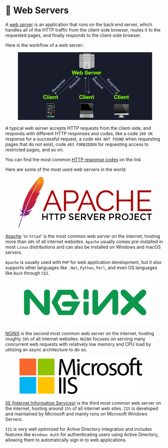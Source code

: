 # 🎅 Web Servers

A [web server](https://en.wikipedia.org/wiki/Web\_server) is an application that runs on the back end server, which handles all of the HTTP traffic from the client-side browser, routes it to the requested pages, and finally responds to the client-side browser.

Here is the workflow of a web server:

<figure><img src="../../../../.gitbook/assets/image (2) (1) (1) (1) (1) (1) (1) (2) (1) (1).png" alt=""><figcaption></figcaption></figure>

A typical web server accepts HTTP requests from the client-side, and responds with different HTTP responses and codes, like a code `200 OK` response for a successful request, a code `404 NOT FOUND` when requesting pages that do not exist, code `403 FORBIDDEN` for requesting access to restricted pages, and so on.

You can find the most common [HTTP response codes](https://developer.mozilla.org/en-US/docs/Web/HTTP/Status) on the link

Here are some of the most used web servers in the world:

<figure><img src="../../../../.gitbook/assets/image (3) (1) (1) (1) (1) (2) (1) (1) (1).png" alt=""><figcaption></figcaption></figure>

[Apache](https://www.apache.org/) 'or `httpd`' is the most common web server on the internet, hosting more than `40%` of all internet websites. `Apache` usually comes pre-installed in most `Linux` distributions and can also be installed on Windows and macOS servers.

`Apache` is usually used with `PHP` for web application development, but it also supports other languages like `.Net`, `Python`, `Perl`, and even OS languages like `Bash` through `CGI`.

<figure><img src="../../../../.gitbook/assets/image (4) (1) (1) (1) (2) (1).png" alt=""><figcaption></figcaption></figure>

[NGINX](https://www.nginx.com/) is the second most common web server on the internet, hosting roughly `30%` of all internet websites. `NGINX` focuses on serving many concurrent web requests with relatively low memory and CPU load by utilizing an async architecture to do so.

<figure><img src="../../../../.gitbook/assets/image (5) (1) (1) (1) (2) (1).png" alt=""><figcaption></figcaption></figure>

[IIS (Internet Information Services)](https://en.wikipedia.org/wiki/Internet\_Information\_Services) is the third most common web server on the internet, hosting around `15%` of all internet web sites. `IIS` is developed and maintained by Microsoft and mainly runs on Microsoft Windows Servers.

`IIS` is very well optimized for Active Directory integration and includes features like `Windows Auth` for authenticating users using Active Directory, allowing them to automatically sign in to web applications.
